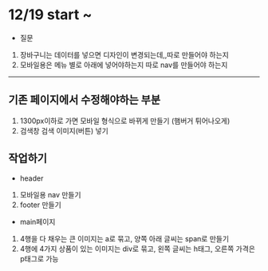 # 12/19 start ~
* 질문
1. 장바구니는 데이터를 넣으면 디자인이 변경되는데,,따로 만들어야 하는지
2. 모바일용은 메뉴 별로 아래에 넣어야하는지 따로 nav를 만들어야 하는지
-----------------------
## 기존 페이지에서 수정해야하는 부분
1. 1300px이하로 가면 모바일 형식으로 바뀌게 만들기 (햄버거 튀어나오게)
2. 검색창 검색 이미지(버튼) 넣기

## 작업하기
* header
1. 모바일용 nav 만들기
2. footer 만들기

* main페이지
1. 4행을 다 채우는 큰 이미지는 a로 묶고, 양쪽 아래 글씨는 span로 만들기
2. 4행에 4가지 상품이 있는 이미지는 div로 묶고, 왼쪽 글씨는 h태그, 오른쪽 가격은 p태그로 가능